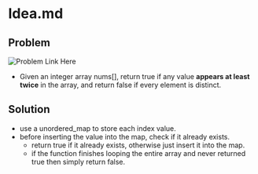 # Idea.md

## Problem

![Problem Link Here](https://i.imgur.com/g4A3S9V.png)

- Given an integer array nums[], return true if any value **appears at least twice**
in the array, and return false if every element is distinct.

## Solution

- use a unordered_map to store each index value.
- before inserting the value into the map, check if it already exists.
  - return true if it already exists, otherwise just insert it into the map.
  - if the function finishes looping the entire array and never returned true
    then simply return false.
